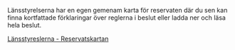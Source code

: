 Länsstyrelserna har en egen gemenam karta för reservaten där du sen kan finna kortfattade förklaringar över reglerna i beslut eller ladda ner och läsa hela beslut.

[Länsstyreslerna - Reservatskartan](https://ext-geoportal.lansstyrelsen.se/standard/?appid=f7055495ff9549ca8c1377966628f9ca&bookmarkid=19524&fbclid=IwAR0O7Dy5KojvxlpDMKUW16zitc8Zw7dJkd93_w4nvDp6NATxQA9GbLWwCy8)
